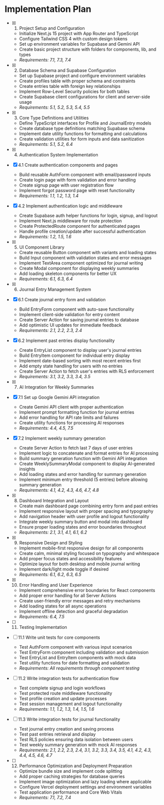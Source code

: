 # Implementation Plan

- [x] 1. Project Setup and Configuration

  - Initialize Next.js 15 project with App Router and TypeScript
  - Configure Tailwind CSS 4 with custom design tokens
  - Set up environment variables for Supabase and Gemini API
  - Create basic project structure with folders for components, lib, and types
  - _Requirements: 7.1, 7.3, 7.4_

- [x] 2. Database Schema and Supabase Configuration

  - Set up Supabase project and configure environment variables
  - Create profiles table with proper schema and constraints
  - Create entries table with foreign key relationships
  - Implement Row-Level Security policies for both tables
  - Create Supabase client configurations for client and server-side usage
  - _Requirements: 5.1, 5.2, 5.3, 5.4, 5.5_

- [x] 3. Core Type Definitions and Utilities

  - Define TypeScript interfaces for Profile and JournalEntry models
  - Create database type definitions matching Supabase schema
  - Implement date utility functions for formatting and calculations
  - Create validation utilities for form inputs and data sanitization
  - _Requirements: 5.1, 5.2, 6.4_

- [x] 4. Authentication System Implementation
- [x] 4.1 Create authentication components and pages

  - Build reusable AuthForm component with email/password inputs
  - Create login page with form validation and error handling
  - Create signup page with user registration flow
  - Implement forgot password page with reset functionality
  - _Requirements: 1.1, 1.2, 1.3, 1.4_

- [x] 4.2 Implement authentication logic and middleware

  - Create Supabase auth helper functions for login, signup, and logout
  - Implement Next.js middleware for route protection
  - Create ProtectedRoute component for authenticated pages
  - Handle profile creation/update after successful authentication
  - _Requirements: 1.2, 1.5, 1.6_

- [x] 5. UI Component Library

  - Create reusable Button component with variants and loading states
  - Build Input component with validation states and error messages
  - Implement TextArea component optimized for journal writing
  - Create Modal component for displaying weekly summaries
  - Add loading skeleton components for better UX
  - _Requirements: 6.1, 6.3, 6.4_

- [x] 6. Journal Entry Management System
- [x] 6.1 Create journal entry form and validation

  - Build EntryForm component with auto-save functionality
  - Implement client-side validation for entry content
  - Create Server Action for saving journal entries to database
  - Add optimistic UI updates for immediate feedback
  - _Requirements: 2.1, 2.2, 2.3, 2.4_

- [x] 6.2 Implement past entries display functionality

  - Create EntryList component to display user's journal entries
  - Build EntryItem component for individual entry display
  - Implement date-based sorting with most recent entries first
  - Add empty state handling for users with no entries
  - Create Server Action to fetch user's entries with RLS enforcement
  - _Requirements: 3.1, 3.2, 3.3, 3.4, 3.5_

- [x] 7. AI Integration for Weekly Summaries
- [x] 7.1 Set up Google Gemini API integration

  - Create Gemini API client with proper authentication
  - Implement prompt formatting function for journal entries
  - Add error handling for API rate limits and failures
  - Create utility functions for processing AI responses
  - _Requirements: 4.4, 4.5, 7.5_

- [x] 7.2 Implement weekly summary generation

  - Create Server Action to fetch last 7 days of user entries
  - Implement logic to concatenate and format entries for AI processing
  - Build summary generation function with Gemini API integration
  - Create WeeklySummaryModal component to display AI-generated insights
  - Add loading states and error handling for summary generation
  - Implement minimum entry threshold (5 entries) before allowing summary generation
  - _Requirements: 4.1, 4.2, 4.3, 4.6, 4.7, 4.8_

- [x] 8. Dashboard Integration and Layout

  - Create main dashboard page combining entry form and past entries
  - Implement responsive layout with proper spacing and typography
  - Add navigation header with user profile and logout functionality
  - Integrate weekly summary button and modal into dashboard
  - Ensure proper loading states and error boundaries throughout
  - _Requirements: 2.1, 3.1, 4.1, 6.1, 6.2_

- [x] 9. Responsive Design and Styling

  - Implement mobile-first responsive design for all components
  - Create calm, minimal styling focused on typography and whitespace
  - Add proper focus states and accessibility features
  - Optimize layout for both desktop and mobile journal writing
  - Implement dark/light mode toggle if desired
  - _Requirements: 6.1, 6.2, 6.3, 6.5_

- [x] 10. Error Handling and User Experience

  - Implement comprehensive error boundaries for React components
  - Add proper error handling for all Server Actions
  - Create user-friendly error messages and retry mechanisms
  - Add loading states for all async operations
  - Implement offline detection and graceful degradation
  - _Requirements: 6.4, 7.5_

- [ ] 11. Testing Implementation
- [ ] 11.1 Write unit tests for core components

  - Test AuthForm component with various input scenarios
  - Test EntryForm component including validation and submission
  - Test EntryList and EntryItem components with mock data
  - Test utility functions for date formatting and validation
  - _Requirements: All requirements through component testing_

- [ ] 11.2 Write integration tests for authentication flow

  - Test complete signup and login workflows
  - Test protected route middleware functionality
  - Test profile creation and update processes
  - Test session management and logout functionality
  - _Requirements: 1.1, 1.2, 1.3, 1.4, 1.5, 1.6_

- [ ] 11.3 Write integration tests for journal functionality

  - Test journal entry creation and saving process
  - Test past entries retrieval and display
  - Test RLS policies ensuring data isolation between users
  - Test weekly summary generation with mock AI responses
  - _Requirements: 2.1, 2.2, 2.3, 2.4, 3.1, 3.2, 3.3, 3.4, 3.5, 4.1, 4.2, 4.3, 4.4, 4.5, 4.6, 4.7_

- [ ] 12. Performance Optimization and Deployment Preparation
  - Optimize bundle size and implement code splitting
  - Add proper caching strategies for database queries
  - Implement image optimization and lazy loading where applicable
  - Configure Vercel deployment settings and environment variables
  - Test application performance and Core Web Vitals
  - _Requirements: 7.1, 7.2, 7.4_
